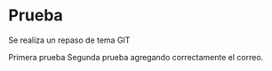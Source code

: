 # Prueba
Se realiza un repaso de tema GIT

Primera prueba
Segunda prueba agregando correctamente el correo.
